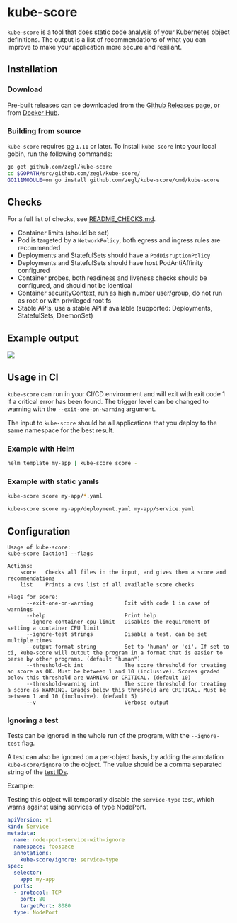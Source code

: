 # kube-score

`kube-score` is a tool that does static code analysis of your Kubernetes object definitions.
The output is a list of recommendations of what you can improve to make your application more secure and resiliant.

## Installation

### Download

Pre-built releases can be downloaded from the [Github Releases page](https://github.com/zegl/kube-score/releases), or from [Docker Hub](https://hub.docker.com/r/zegl/kube-score/).

### Building from source

`kube-score` requires [go](https://golang.org/) `1.11` or later. To install `kube-score` into your local gobin, run the following commands:

```bash
go get github.com/zegl/kube-score
cd $GOPATH/src/github.com/zegl/kube-score/
GO111MODULE=on go install github.com/zegl/kube-score/cmd/kube-score
```

## Checks

For a full list of checks, see [README_CHECKS.md](README_CHECKS.md).

* Container limits (should be set)
* Pod is targeted by a `NetworkPolicy`, both egress and ingress rules are recommended
* Deployments and StatefulSets should have a `PodDisruptionPolicy`
* Deployments and StatefulSets should have host PodAntiAffinity configured
* Container probes, both readiness and liveness checks should be configured, and should not be identical
* Container securityContext, run as high number user/group, do not run as root or with privileged root fs
* Stable APIs, use a stable API if available (supported: Deployments, StatefulSets, DaemonSet)

## Example output

![](https://i.imgur.com/zETNJNS.png)

## Usage in CI

`kube-score` can run in your CI/CD environment and will exit with exit code 1 if a critical error has been found.
The trigger level can be changed to warning with the `--exit-one-on-warning` argument.

The input to `kube-score` should be all applications that you deploy to the same namespace for the best result.

### Example with Helm

```bash
helm template my-app | kube-score score -
```

### Example with static yamls

```bash
kube-score score my-app/*.yaml
```

```bash
kube-score score my-app/deployment.yaml my-app/service.yaml
```

## Configuration

```
Usage of kube-score:
kube-score [action] --flags

Actions:
	score 	Checks all files in the input, and gives them a score and recommendations
	list	Prints a cvs list of all available score checks

Flags for score:
      --exit-one-on-warning          Exit with code 1 in case of warnings
      --help                         Print help
      --ignore-container-cpu-limit   Disables the requirement of setting a container CPU limit
      --ignore-test strings          Disable a test, can be set multiple times
      --output-format string         Set to 'human' or 'ci'. If set to ci, kube-score will output the program in a format that is easier to parse by other programs. (default "human")
      --threshold-ok int             The score threshold for treating an score as OK. Must be between 1 and 10 (inclusive). Scores graded below this threshold are WARNING or CRITICAL. (default 10)
      --threshold-warning int        The score threshold for treating a score as WARNING. Grades below this threshold are CRITICAL. Must be between 1 and 10 (inclusive). (default 5)
      --v                            Verbose output
```

### Ignoring a test

Tests can be ignored in the whole run of the program, with the `--ignore-test` flag.

A test can also be ignored on a per-object basis, by adding the annotation `kube-score/ignore` to the object.
The value should be a comma separated string of the [test IDs](README_CHECKS.md).

Example:

Testing this object will temporarily disable the `service-type` test, which warns against using services of type NodePort.

```yaml
apiVersion: v1
kind: Service
metadata:
  name: node-port-service-with-ignore
  namespace: foospace
  annotations:
    kube-score/ignore: service-type
spec:
  selector:
    app: my-app
  ports:
  - protocol: TCP
    port: 80
    targetPort: 8080
  type: NodePort
```
